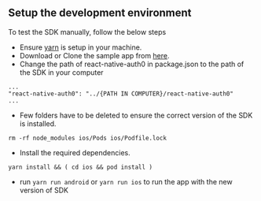 ## Setup the development environment

To test the SDK manually, follow the below steps

- Ensure [yarn](https://yarnpkg.com/) is setup in your machine.
- Download or Clone the sample app from [here](https://github.com/auth0-samples/auth0-react-native-sample/tree/master/00-Login).
- Change the path of react-native-auth0 in package.json to the path of the SDK in your computer

```shell
...
"react-native-auth0": "../{PATH IN COMPUTER}/react-native-auth0"
...
```

- Few folders have to be deleted to ensure the correct version of the SDK is installed.

```shell
rm -rf node_modules ios/Pods ios/Podfile.lock
```

- Install the required dependencies.

```shell
yarn install && ( cd ios && pod install )
```

- run `yarn run android` or `yarn run ios` to run the app with the new version of SDK
